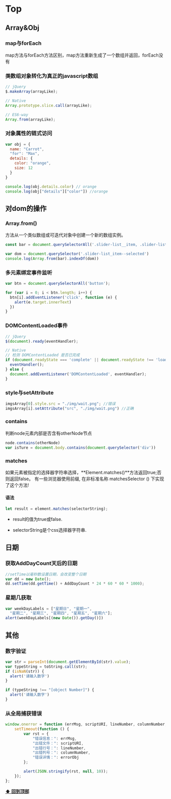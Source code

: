 # Top

## Array&Obj

### map与forEach

map方法与forEach方法区别，map方法重新生成了一个数组并返回，forEach没有

### 类数组对象转化为真正的javascript数组

```js
// jQuery
$.makeArray(arrayLike);

// Native
Array.prototype.slice.call(arrayLike);

// ES6-way
Array.from(arrayLike);

```
### 对象属性的链式访问

```js
var obj = {
  name: "Carrot",
  "for": "Max",
  details: {
    color: "orange",
    size: 12
  }
}

console.log(obj.details.color) // orange
console.log(obj["details"]["color"]) //orange
```

## 对dom的操作
### Array.from()
方法从一个类似数组或可迭代对象中创建一个新的数组实例。


```js
const bar = document.querySelectorAll('.slider-list__item, .slider-list__item--selected');

var dom = document.querySelector('.slider-list_item--selected')
console.log(Array.from(bar).indexOf(dom))
```

### 多元素绑定事件监听

```js
var btn = document.querySelectorAll('button');

for (var i = 0; i < btn.length; i++) {
  btn[i].addEventListener('click', function (e) {
    alert(e.target.innerText)
  })
}
```
### DOMContentLoaded事件

```js
// jQuery
$(document).ready(eventHandler);

// Native
// 检测 DOMContentLoaded 是否已完成
if (document.readyState === 'complete' || document.readyState !== 'loading') {
  eventHandler();
} else {
  document.addEventListener('DOMContentLoaded', eventHandler);
}
```

###  style与setAttribute

```js
imgsArray[0].style.src = "./img/wait.png"; //错误
imgsArray[i].setAttribute("src", "./img/wait.png") //正确
```
### contains 
判断node元素内部是否含有otherNode节点

````js
node.contains(otherNode)
var isTure = document.body.contains(document.querySelector('div'))
````

### matches

如果元素被指定的选择器字符串选择，**Element.matches()**方法返回true;否则返回false。
有一些浏览器使用前缀, 在非标准名称 matchesSelector () 下实现了这个方法!

#### 语法

````js
let result = element.matches(selectorString);
````

-   result的值为true或false.

-   selectorString是个css选择器字符串. 

## 日期
### 获取AddDayCount天后的日期

```js
//setTime以毫秒数设置日期，会改变整个日期
var dd = new Date();
dd.setTime(dd.getTime() + AddDayCount * 24 * 60 * 60 * 1000);
```

### 星期几获取

```js
var weekDayLabels = ["星期日", "星期一",
  "星期二", "星期三", "星期四", "星期五", "星期六"];
alert(weekDayLabels[(new Date()).getDay()])
```
## 其他
### 数字验证


```js
var str = parseInt(document.getElementById(str).value);
var typeString = toString.call(str);
if (isNaN(str)) {
  alert('请输入数字')
}

if (typeString !== "[object Number]") {
  alert('请输入数字')
}
```

### 从全局捕获错误

````js
window.onerror = function (errMsg, scriptURI, lineNumber, columnNumber, errorObj) {
    setTimeout(function () {
        var rst = {
            "错误信息：": errMsg,
            "出错文件：": scriptURI,
            "出错行号：": lineNumber,
            "出错列号：": columnNumber,
            "错误详情：": errorObj
        };

        alert(JSON.stringify(rst, null, 10));
    });
};
````
**[⬆ 回到顶部](#Top)**










